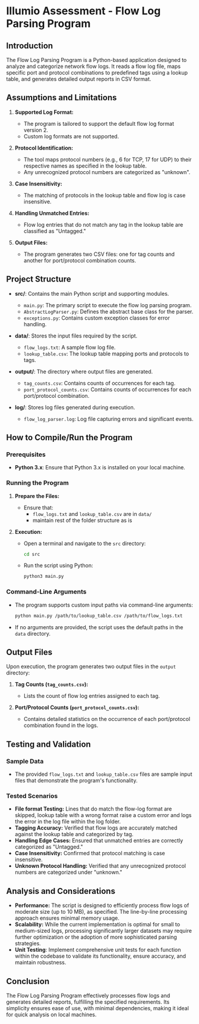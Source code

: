 # Illumio Assessment - Flow Log Parsing Program

## Introduction

The Flow Log Parsing Program is a Python-based application designed to analyze and categorize network flow logs. It reads a flow log file, maps specific port and protocol combinations to predefined tags using a lookup table, and generates detailed output reports in CSV format.

## Assumptions and Limitations

1. **Supported Log Format:** 
   - The program is tailored to support the default flow log format version 2.
   - Custom log formats are not supported.
   
2. **Protocol Identification:** 
   - The tool maps protocol numbers (e.g., 6 for TCP, 17 for UDP) to their respective names as specified in the lookup table.
   - Any unrecognized protocol numbers are categorized as "unknown".
   
3. **Case Insensitivity:** 
   - The matching of protocols in the lookup table and flow log is case insensitive.
   
4. **Handling Unmatched Entries:** 
   - Flow log entries that do not match any tag in the lookup table are classified as "Untagged."

5. **Output Files:** 
   - The program generates two CSV files: one for tag counts and another for port/protocol combination counts.

## Project Structure

- **src/**: Contains the main Python script and supporting modules.
  - `main.py`: The primary script to execute the flow log parsing program.
  - `AbstractLogParser.py`: Defines the abstract base class for the parser.
  - `exceptions.py`: Contains custom exception classes for error handling.

- **data/**: Stores the input files required by the script.
  - `flow_logs.txt`: A sample flow log file.
  - `lookup_table.csv`: The lookup table mapping ports and protocols to tags.

- **output/**: The directory where output files are generated.
  - `tag_counts.csv`: Contains counts of occurrences for each tag.
  - `port_protocol_counts.csv`: Contains counts of occurrences for each port/protocol combination.

- **log/**: Stores log files generated during execution.
  - `flow_log_parser.log`: Log file capturing errors and significant events.

## How to Compile/Run the Program

### Prerequisites

- **Python 3.x**: Ensure that Python 3.x is installed on your local machine.

### Running the Program

1. **Prepare the Files:**
   - Ensure that:
     - `flow_logs.txt` and `lookup_table.csv` are in `data/`
     - maintain rest of the folder structure as is

2. **Execution:**
   - Open a terminal and navigate to the `src` directory:
     ```bash
     cd src
     ```
   - Run the script using Python:
     ```bash
     python3 main.py
     ```

### Command-Line Arguments

- The program supports custom input paths via command-line arguments:
  ```bash
  python main.py /path/to/lookup_table.csv /path/to/flow_logs.txt
  ```
- If no arguments are provided, the script uses the default paths in the `data` directory.

## Output Files

Upon execution, the program generates two output files in the `output` directory:

1. **Tag Counts (`tag_counts.csv`):**
   - Lists the count of flow log entries assigned to each tag.

2. **Port/Protocol Counts (`port_protocol_counts.csv`):**
   - Contains detailed statistics on the occurrence of each port/protocol combination found in the logs.

## Testing and Validation

### Sample Data

- The provided `flow_logs.txt` and `lookup_table.csv` files are sample input files that demonstrate the program's functionality.

### Tested Scenarios

- **File format Testing:** Lines that do match the flow-log format are skipped, lookup table with a wrong format raise a custom error and logs the error in the log file within the log folder.
- **Tagging Accuracy:** Verified that flow logs are accurately matched against the lookup table and categorized by tag.
- **Handling Edge Cases:** Ensured that unmatched entries are correctly categorized as "Untagged."
- **Case Insensitivity:** Confirmed that protocol matching is case insensitive.
- **Unknown Protocol Handling:** Verified that any unrecognized protocol numbers are categorized under "unknown."

## Analysis and Considerations

- **Performance:** The script is designed to efficiently process flow logs of moderate size (up to 10 MB), as specified. The line-by-line processing approach ensures minimal memory usage.
- **Scalability:** While the current implementation is optimal for small to medium-sized logs, processing significantly larger datasets may require further optimization or the adoption of more sophisticated parsing strategies.
- **Unit Testing**: Implement comprehensive unit tests for each function within the codebase to validate its functionality, ensure accuracy, and maintain robustness.

## Conclusion

The Flow Log Parsing Program effectively processes flow logs and generates detailed reports, fulfilling the specified requirements. Its simplicity ensures ease of use, with minimal dependencies, making it ideal for quick analysis on local machines.
